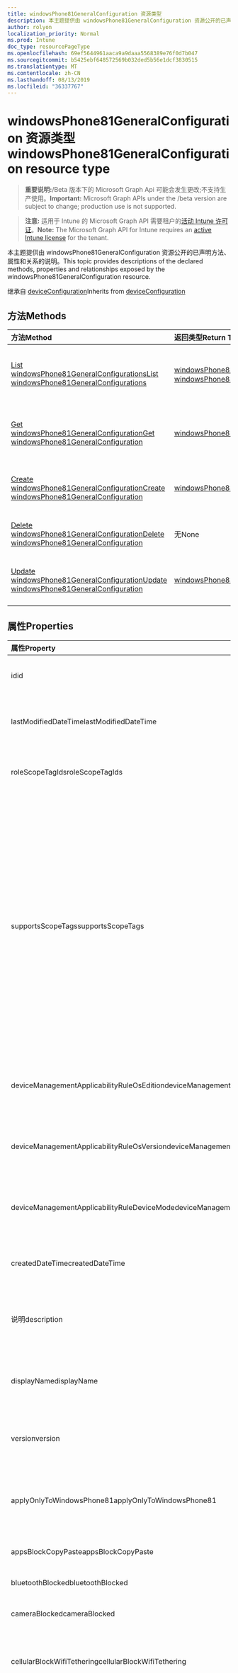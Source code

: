 ```yaml
---
title: windowsPhone81GeneralConfiguration 资源类型
description: 本主题提供由 windowsPhone81GeneralConfiguration 资源公开的已声明方法、属性和关系的说明。
author: rolyon
localization_priority: Normal
ms.prod: Intune
doc_type: resourcePageType
ms.openlocfilehash: 69ef5644961aaca9a9daaa5568389e76f0d7b047
ms.sourcegitcommit: b5425ebf648572569b032ded5b56e1dcf3830515
ms.translationtype: MT
ms.contentlocale: zh-CN
ms.lasthandoff: 08/13/2019
ms.locfileid: "36337767"
---
```

# <a name="windowsphone81generalconfiguration-resource-type"></a><span data-ttu-id="9b029-103">windowsPhone81GeneralConfiguration 资源类型</span><span class="sxs-lookup"><span data-stu-id="9b029-103">windowsPhone81GeneralConfiguration resource type</span></span>

> <span data-ttu-id="9b029-104">**重要说明:**/Beta 版本下的 Microsoft Graph Api 可能会发生更改;不支持生产使用。</span><span class="sxs-lookup"><span data-stu-id="9b029-104">**Important:** Microsoft Graph APIs under the /beta version are subject to change; production use is not supported.</span></span>

> <span data-ttu-id="9b029-105">**注意:** 适用于 Intune 的 Microsoft Graph API 需要租户的[活动 Intune 许可证](https://go.microsoft.com/fwlink/?linkid=839381)。</span><span class="sxs-lookup"><span data-stu-id="9b029-105">**Note:** The Microsoft Graph API for Intune requires an [active Intune license](https://go.microsoft.com/fwlink/?linkid=839381) for the tenant.</span></span>

<span data-ttu-id="9b029-106">本主题提供由 windowsPhone81GeneralConfiguration 资源公开的已声明方法、属性和关系的说明。</span><span class="sxs-lookup"><span data-stu-id="9b029-106">This topic provides descriptions of the declared methods, properties and relationships exposed by the windowsPhone81GeneralConfiguration resource.</span></span>


<span data-ttu-id="9b029-107">继承自 [deviceConfiguration](../resources/intune-deviceconfig-deviceconfiguration.md)</span><span class="sxs-lookup"><span data-stu-id="9b029-107">Inherits from [deviceConfiguration](../resources/intune-deviceconfig-deviceconfiguration.md)</span></span>

## <a name="methods"></a><span data-ttu-id="9b029-108">方法</span><span class="sxs-lookup"><span data-stu-id="9b029-108">Methods</span></span>
|<span data-ttu-id="9b029-109">方法</span><span class="sxs-lookup"><span data-stu-id="9b029-109">Method</span></span>|<span data-ttu-id="9b029-110">返回类型</span><span class="sxs-lookup"><span data-stu-id="9b029-110">Return Type</span></span>|<span data-ttu-id="9b029-111">说明</span><span class="sxs-lookup"><span data-stu-id="9b029-111">Description</span></span>|
|:---|:---|:---|
|[<span data-ttu-id="9b029-112">List windowsPhone81GeneralConfigurations</span><span class="sxs-lookup"><span data-stu-id="9b029-112">List windowsPhone81GeneralConfigurations</span></span>](../api/intune-deviceconfig-windowsphone81generalconfiguration-list.md)|<span data-ttu-id="9b029-113">[windowsPhone81GeneralConfiguration](../resources/intune-deviceconfig-windowsphone81generalconfiguration.md) 集合</span><span class="sxs-lookup"><span data-stu-id="9b029-113">[windowsPhone81GeneralConfiguration](../resources/intune-deviceconfig-windowsphone81generalconfiguration.md) collection</span></span>|<span data-ttu-id="9b029-114">列出 [windowsPhone81GeneralConfiguration](../resources/intune-deviceconfig-windowsphone81generalconfiguration.md) 对象的属性和关系。</span><span class="sxs-lookup"><span data-stu-id="9b029-114">List properties and relationships of the [windowsPhone81GeneralConfiguration](../resources/intune-deviceconfig-windowsphone81generalconfiguration.md) objects.</span></span>|
|[<span data-ttu-id="9b029-115">Get windowsPhone81GeneralConfiguration</span><span class="sxs-lookup"><span data-stu-id="9b029-115">Get windowsPhone81GeneralConfiguration</span></span>](../api/intune-deviceconfig-windowsphone81generalconfiguration-get.md)|[<span data-ttu-id="9b029-116">windowsPhone81GeneralConfiguration</span><span class="sxs-lookup"><span data-stu-id="9b029-116">windowsPhone81GeneralConfiguration</span></span>](../resources/intune-deviceconfig-windowsphone81generalconfiguration.md)|<span data-ttu-id="9b029-117">读取 [windowsPhone81GeneralConfiguration](../resources/intune-deviceconfig-windowsphone81generalconfiguration.md) 对象的属性和关系。</span><span class="sxs-lookup"><span data-stu-id="9b029-117">Read properties and relationships of the [windowsPhone81GeneralConfiguration](../resources/intune-deviceconfig-windowsphone81generalconfiguration.md) object.</span></span>|
|[<span data-ttu-id="9b029-118">Create windowsPhone81GeneralConfiguration</span><span class="sxs-lookup"><span data-stu-id="9b029-118">Create windowsPhone81GeneralConfiguration</span></span>](../api/intune-deviceconfig-windowsphone81generalconfiguration-create.md)|[<span data-ttu-id="9b029-119">windowsPhone81GeneralConfiguration</span><span class="sxs-lookup"><span data-stu-id="9b029-119">windowsPhone81GeneralConfiguration</span></span>](../resources/intune-deviceconfig-windowsphone81generalconfiguration.md)|<span data-ttu-id="9b029-120">创建新的 [windowsPhone81GeneralConfiguration](../resources/intune-deviceconfig-windowsphone81generalconfiguration.md) 对象。</span><span class="sxs-lookup"><span data-stu-id="9b029-120">Create a new [windowsPhone81GeneralConfiguration](../resources/intune-deviceconfig-windowsphone81generalconfiguration.md) object.</span></span>|
|[<span data-ttu-id="9b029-121">Delete windowsPhone81GeneralConfiguration</span><span class="sxs-lookup"><span data-stu-id="9b029-121">Delete windowsPhone81GeneralConfiguration</span></span>](../api/intune-deviceconfig-windowsphone81generalconfiguration-delete.md)|<span data-ttu-id="9b029-122">无</span><span class="sxs-lookup"><span data-stu-id="9b029-122">None</span></span>|<span data-ttu-id="9b029-123">删除 [windowsPhone81GeneralConfiguration](../resources/intune-deviceconfig-windowsphone81generalconfiguration.md)。</span><span class="sxs-lookup"><span data-stu-id="9b029-123">Deletes a [windowsPhone81GeneralConfiguration](../resources/intune-deviceconfig-windowsphone81generalconfiguration.md).</span></span>|
|[<span data-ttu-id="9b029-124">Update windowsPhone81GeneralConfiguration</span><span class="sxs-lookup"><span data-stu-id="9b029-124">Update windowsPhone81GeneralConfiguration</span></span>](../api/intune-deviceconfig-windowsphone81generalconfiguration-update.md)|[<span data-ttu-id="9b029-125">windowsPhone81GeneralConfiguration</span><span class="sxs-lookup"><span data-stu-id="9b029-125">windowsPhone81GeneralConfiguration</span></span>](../resources/intune-deviceconfig-windowsphone81generalconfiguration.md)|<span data-ttu-id="9b029-126">更新 [windowsPhone81GeneralConfiguration](../resources/intune-deviceconfig-windowsphone81generalconfiguration.md) 对象的属性。</span><span class="sxs-lookup"><span data-stu-id="9b029-126">Update the properties of a [windowsPhone81GeneralConfiguration](../resources/intune-deviceconfig-windowsphone81generalconfiguration.md) object.</span></span>|

## <a name="properties"></a><span data-ttu-id="9b029-127">属性</span><span class="sxs-lookup"><span data-stu-id="9b029-127">Properties</span></span>
|<span data-ttu-id="9b029-128">属性</span><span class="sxs-lookup"><span data-stu-id="9b029-128">Property</span></span>|<span data-ttu-id="9b029-129">类型</span><span class="sxs-lookup"><span data-stu-id="9b029-129">Type</span></span>|<span data-ttu-id="9b029-130">说明</span><span class="sxs-lookup"><span data-stu-id="9b029-130">Description</span></span>|
|:---|:---|:---|
|<span data-ttu-id="9b029-131">id</span><span class="sxs-lookup"><span data-stu-id="9b029-131">id</span></span>|<span data-ttu-id="9b029-132">字符串</span><span class="sxs-lookup"><span data-stu-id="9b029-132">String</span></span>|<span data-ttu-id="9b029-133">实体的键。</span><span class="sxs-lookup"><span data-stu-id="9b029-133">Key of the entity.</span></span> <span data-ttu-id="9b029-134">继承自 [deviceConfiguration](../resources/intune-deviceconfig-deviceconfiguration.md)</span><span class="sxs-lookup"><span data-stu-id="9b029-134">Inherited from [deviceConfiguration](../resources/intune-deviceconfig-deviceconfiguration.md)</span></span>|
|<span data-ttu-id="9b029-135">lastModifiedDateTime</span><span class="sxs-lookup"><span data-stu-id="9b029-135">lastModifiedDateTime</span></span>|<span data-ttu-id="9b029-136">DateTimeOffset</span><span class="sxs-lookup"><span data-stu-id="9b029-136">DateTimeOffset</span></span>|<span data-ttu-id="9b029-137">上次修改对象的日期/时间。</span><span class="sxs-lookup"><span data-stu-id="9b029-137">DateTime the object was last modified.</span></span> <span data-ttu-id="9b029-138">继承自 [deviceConfiguration](../resources/intune-deviceconfig-deviceconfiguration.md)</span><span class="sxs-lookup"><span data-stu-id="9b029-138">Inherited from [deviceConfiguration](../resources/intune-deviceconfig-deviceconfiguration.md)</span></span>|
|<span data-ttu-id="9b029-139">roleScopeTagIds</span><span class="sxs-lookup"><span data-stu-id="9b029-139">roleScopeTagIds</span></span>|<span data-ttu-id="9b029-140">String collection</span><span class="sxs-lookup"><span data-stu-id="9b029-140">String collection</span></span>|<span data-ttu-id="9b029-141">此实体实例的范围标记列表。</span><span class="sxs-lookup"><span data-stu-id="9b029-141">List of Scope Tags for this Entity instance.</span></span> <span data-ttu-id="9b029-142">继承自 [deviceConfiguration](../resources/intune-deviceconfig-deviceconfiguration.md)</span><span class="sxs-lookup"><span data-stu-id="9b029-142">Inherited from [deviceConfiguration](../resources/intune-deviceconfig-deviceconfiguration.md)</span></span>|
|<span data-ttu-id="9b029-143">supportsScopeTags</span><span class="sxs-lookup"><span data-stu-id="9b029-143">supportsScopeTags</span></span>|<span data-ttu-id="9b029-144">Boolean</span><span class="sxs-lookup"><span data-stu-id="9b029-144">Boolean</span></span>|<span data-ttu-id="9b029-145">指示基础设备配置是否支持作用域标记的分配。</span><span class="sxs-lookup"><span data-stu-id="9b029-145">Indicates whether or not the underlying Device Configuration supports the assignment of scope tags.</span></span> <span data-ttu-id="9b029-146">如果此值为 false, 则不允许分配给 ScopeTags 属性, 并且实体将对作用域用户不可见。</span><span class="sxs-lookup"><span data-stu-id="9b029-146">Assigning to the ScopeTags property is not allowed when this value is false and entities will not be visible to scoped users.</span></span> <span data-ttu-id="9b029-147">这适用于在 Silverlight 中创建的旧版策略, 可以通过在 Azure 门户中删除并重新创建策略来解决此事件。</span><span class="sxs-lookup"><span data-stu-id="9b029-147">This occurs for Legacy policies created in Silverlight and can be resolved by deleting and recreating the policy in the Azure Portal.</span></span> <span data-ttu-id="9b029-148">此属性是只读的。</span><span class="sxs-lookup"><span data-stu-id="9b029-148">This property is read-only.</span></span> <span data-ttu-id="9b029-149">继承自 [deviceConfiguration](../resources/intune-deviceconfig-deviceconfiguration.md)</span><span class="sxs-lookup"><span data-stu-id="9b029-149">Inherited from [deviceConfiguration](../resources/intune-deviceconfig-deviceconfiguration.md)</span></span>|
|<span data-ttu-id="9b029-150">deviceManagementApplicabilityRuleOsEdition</span><span class="sxs-lookup"><span data-stu-id="9b029-150">deviceManagementApplicabilityRuleOsEdition</span></span>|[<span data-ttu-id="9b029-151">deviceManagementApplicabilityRuleOsEdition</span><span class="sxs-lookup"><span data-stu-id="9b029-151">deviceManagementApplicabilityRuleOsEdition</span></span>](../resources/intune-deviceconfig-devicemanagementapplicabilityruleosedition.md)|<span data-ttu-id="9b029-152">适用于此策略的操作系统版本。</span><span class="sxs-lookup"><span data-stu-id="9b029-152">The OS edition applicability for this Policy.</span></span> <span data-ttu-id="9b029-153">继承自 [deviceConfiguration](../resources/intune-deviceconfig-deviceconfiguration.md)</span><span class="sxs-lookup"><span data-stu-id="9b029-153">Inherited from [deviceConfiguration](../resources/intune-deviceconfig-deviceconfiguration.md)</span></span>|
|<span data-ttu-id="9b029-154">deviceManagementApplicabilityRuleOsVersion</span><span class="sxs-lookup"><span data-stu-id="9b029-154">deviceManagementApplicabilityRuleOsVersion</span></span>|[<span data-ttu-id="9b029-155">deviceManagementApplicabilityRuleOsVersion</span><span class="sxs-lookup"><span data-stu-id="9b029-155">deviceManagementApplicabilityRuleOsVersion</span></span>](../resources/intune-deviceconfig-devicemanagementapplicabilityruleosversion.md)|<span data-ttu-id="9b029-156">此策略的操作系统版本适用性规则。</span><span class="sxs-lookup"><span data-stu-id="9b029-156">The OS version applicability rule for this Policy.</span></span> <span data-ttu-id="9b029-157">继承自 [deviceConfiguration](../resources/intune-deviceconfig-deviceconfiguration.md)</span><span class="sxs-lookup"><span data-stu-id="9b029-157">Inherited from [deviceConfiguration](../resources/intune-deviceconfig-deviceconfiguration.md)</span></span>|
|<span data-ttu-id="9b029-158">deviceManagementApplicabilityRuleDeviceMode</span><span class="sxs-lookup"><span data-stu-id="9b029-158">deviceManagementApplicabilityRuleDeviceMode</span></span>|[<span data-ttu-id="9b029-159">deviceManagementApplicabilityRuleDeviceMode</span><span class="sxs-lookup"><span data-stu-id="9b029-159">deviceManagementApplicabilityRuleDeviceMode</span></span>](../resources/intune-deviceconfig-devicemanagementapplicabilityruledevicemode.md)|<span data-ttu-id="9b029-160">此策略的设备模式适用性规则。</span><span class="sxs-lookup"><span data-stu-id="9b029-160">The device mode applicability rule for this Policy.</span></span> <span data-ttu-id="9b029-161">继承自 [deviceConfiguration](../resources/intune-deviceconfig-deviceconfiguration.md)</span><span class="sxs-lookup"><span data-stu-id="9b029-161">Inherited from [deviceConfiguration](../resources/intune-deviceconfig-deviceconfiguration.md)</span></span>|
|<span data-ttu-id="9b029-162">createdDateTime</span><span class="sxs-lookup"><span data-stu-id="9b029-162">createdDateTime</span></span>|<span data-ttu-id="9b029-163">DateTimeOffset</span><span class="sxs-lookup"><span data-stu-id="9b029-163">DateTimeOffset</span></span>|<span data-ttu-id="9b029-164">创建对象的日期/时间。</span><span class="sxs-lookup"><span data-stu-id="9b029-164">DateTime the object was created.</span></span> <span data-ttu-id="9b029-165">继承自 [deviceConfiguration](../resources/intune-deviceconfig-deviceconfiguration.md)</span><span class="sxs-lookup"><span data-stu-id="9b029-165">Inherited from [deviceConfiguration](../resources/intune-deviceconfig-deviceconfiguration.md)</span></span>|
|<span data-ttu-id="9b029-166">说明</span><span class="sxs-lookup"><span data-stu-id="9b029-166">description</span></span>|<span data-ttu-id="9b029-167">String</span><span class="sxs-lookup"><span data-stu-id="9b029-167">String</span></span>|<span data-ttu-id="9b029-168">管理员提供的设备配置的说明。</span><span class="sxs-lookup"><span data-stu-id="9b029-168">Admin provided description of the Device Configuration.</span></span> <span data-ttu-id="9b029-169">继承自 [deviceConfiguration](../resources/intune-deviceconfig-deviceconfiguration.md)</span><span class="sxs-lookup"><span data-stu-id="9b029-169">Inherited from [deviceConfiguration](../resources/intune-deviceconfig-deviceconfiguration.md)</span></span>|
|<span data-ttu-id="9b029-170">displayName</span><span class="sxs-lookup"><span data-stu-id="9b029-170">displayName</span></span>|<span data-ttu-id="9b029-171">String</span><span class="sxs-lookup"><span data-stu-id="9b029-171">String</span></span>|<span data-ttu-id="9b029-172">管理员提供的设备配置的名称。</span><span class="sxs-lookup"><span data-stu-id="9b029-172">Admin provided name of the device configuration.</span></span> <span data-ttu-id="9b029-173">继承自 [deviceConfiguration](../resources/intune-deviceconfig-deviceconfiguration.md)</span><span class="sxs-lookup"><span data-stu-id="9b029-173">Inherited from [deviceConfiguration](../resources/intune-deviceconfig-deviceconfiguration.md)</span></span>|
|<span data-ttu-id="9b029-174">version</span><span class="sxs-lookup"><span data-stu-id="9b029-174">version</span></span>|<span data-ttu-id="9b029-175">Int32</span><span class="sxs-lookup"><span data-stu-id="9b029-175">Int32</span></span>|<span data-ttu-id="9b029-176">设备配置的版本。</span><span class="sxs-lookup"><span data-stu-id="9b029-176">Version of the device configuration.</span></span> <span data-ttu-id="9b029-177">继承自 [deviceConfiguration](../resources/intune-deviceconfig-deviceconfiguration.md)</span><span class="sxs-lookup"><span data-stu-id="9b029-177">Inherited from [deviceConfiguration](../resources/intune-deviceconfig-deviceconfiguration.md)</span></span>|
|<span data-ttu-id="9b029-178">applyOnlyToWindowsPhone81</span><span class="sxs-lookup"><span data-stu-id="9b029-178">applyOnlyToWindowsPhone81</span></span>|<span data-ttu-id="9b029-179">Boolean</span><span class="sxs-lookup"><span data-stu-id="9b029-179">Boolean</span></span>|<span data-ttu-id="9b029-180">指示此策略是否仅适用于 Windows Phone 8.1 的值。</span><span class="sxs-lookup"><span data-stu-id="9b029-180">Value indicating whether this policy only applies to Windows Phone 8.1.</span></span> <span data-ttu-id="9b029-181">此属性是只读的。</span><span class="sxs-lookup"><span data-stu-id="9b029-181">This property is read-only.</span></span>|
|<span data-ttu-id="9b029-182">appsBlockCopyPaste</span><span class="sxs-lookup"><span data-stu-id="9b029-182">appsBlockCopyPaste</span></span>|<span data-ttu-id="9b029-183">Boolean</span><span class="sxs-lookup"><span data-stu-id="9b029-183">Boolean</span></span>|<span data-ttu-id="9b029-184">指示是否阻止复制粘贴。</span><span class="sxs-lookup"><span data-stu-id="9b029-184">Indicates whether or not to block copy paste.</span></span>|
|<span data-ttu-id="9b029-185">bluetoothBlocked</span><span class="sxs-lookup"><span data-stu-id="9b029-185">bluetoothBlocked</span></span>|<span data-ttu-id="9b029-186">Boolean</span><span class="sxs-lookup"><span data-stu-id="9b029-186">Boolean</span></span>|<span data-ttu-id="9b029-187">指示是否阻止蓝牙。</span><span class="sxs-lookup"><span data-stu-id="9b029-187">Indicates whether or not to block bluetooth.</span></span>|
|<span data-ttu-id="9b029-188">cameraBlocked</span><span class="sxs-lookup"><span data-stu-id="9b029-188">cameraBlocked</span></span>|<span data-ttu-id="9b029-189">Boolean</span><span class="sxs-lookup"><span data-stu-id="9b029-189">Boolean</span></span>|<span data-ttu-id="9b029-190">指示是否阻止照相机。</span><span class="sxs-lookup"><span data-stu-id="9b029-190">Indicates whether or not to block camera.</span></span>|
|<span data-ttu-id="9b029-191">cellularBlockWifiTethering</span><span class="sxs-lookup"><span data-stu-id="9b029-191">cellularBlockWifiTethering</span></span>|<span data-ttu-id="9b029-192">Boolean</span><span class="sxs-lookup"><span data-stu-id="9b029-192">Boolean</span></span>|<span data-ttu-id="9b029-193">指示是否阻止 Wi-Fi 网络共享。</span><span class="sxs-lookup"><span data-stu-id="9b029-193">Indicates whether or not to block Wi-Fi tethering.</span></span> <span data-ttu-id="9b029-194">如果 Wi-Fi 被阻止，没有任何影响。</span><span class="sxs-lookup"><span data-stu-id="9b029-194">Has no impact if Wi-Fi is blocked.</span></span>|
|<span data-ttu-id="9b029-195">compliantAppsList</span><span class="sxs-lookup"><span data-stu-id="9b029-195">compliantAppsList</span></span>|<span data-ttu-id="9b029-196">[appListItem](../resources/intune-deviceconfig-applistitem.md) 集合</span><span class="sxs-lookup"><span data-stu-id="9b029-196">[appListItem](../resources/intune-deviceconfig-applistitem.md) collection</span></span>|<span data-ttu-id="9b029-197">符合性中的应用列表（允许列表或阻止列表，由 CompliantAppListType 控制）。</span><span class="sxs-lookup"><span data-stu-id="9b029-197">List of apps in the compliance (either allow list or block list, controlled by CompliantAppListType).</span></span> <span data-ttu-id="9b029-198">该集合最多可包含 10000 个元素。</span><span class="sxs-lookup"><span data-stu-id="9b029-198">This collection can contain a maximum of 10000 elements.</span></span>|
|<span data-ttu-id="9b029-199">compliantAppListType</span><span class="sxs-lookup"><span data-stu-id="9b029-199">compliantAppListType</span></span>|[<span data-ttu-id="9b029-200">appListType</span><span class="sxs-lookup"><span data-stu-id="9b029-200">appListType</span></span>](../resources/intune-deviceconfig-applisttype.md)|<span data-ttu-id="9b029-201">位于 AppComplianceList 中的列表。</span><span class="sxs-lookup"><span data-stu-id="9b029-201">List that is in the AppComplianceList.</span></span> <span data-ttu-id="9b029-202">可取值为：`none`、`appsInListCompliant`、`appsNotInListCompliant`。</span><span class="sxs-lookup"><span data-stu-id="9b029-202">Possible values are: `none`, `appsInListCompliant`, `appsNotInListCompliant`.</span></span>|
|<span data-ttu-id="9b029-203">diagnosticDataBlockSubmission</span><span class="sxs-lookup"><span data-stu-id="9b029-203">diagnosticDataBlockSubmission</span></span>|<span data-ttu-id="9b029-204">Boolean</span><span class="sxs-lookup"><span data-stu-id="9b029-204">Boolean</span></span>|<span data-ttu-id="9b029-205">指示是否阻止诊断数据提交。</span><span class="sxs-lookup"><span data-stu-id="9b029-205">Indicates whether or not to block diagnostic data submission.</span></span>|
|<span data-ttu-id="9b029-206">emailBlockAddingAccounts</span><span class="sxs-lookup"><span data-stu-id="9b029-206">emailBlockAddingAccounts</span></span>|<span data-ttu-id="9b029-207">Boolean</span><span class="sxs-lookup"><span data-stu-id="9b029-207">Boolean</span></span>|<span data-ttu-id="9b029-208">指示是否阻止自定义电子邮件帐户。</span><span class="sxs-lookup"><span data-stu-id="9b029-208">Indicates whether or not to block custom email accounts.</span></span>|
|<span data-ttu-id="9b029-209">locationServicesBlocked</span><span class="sxs-lookup"><span data-stu-id="9b029-209">locationServicesBlocked</span></span>|<span data-ttu-id="9b029-210">Boolean</span><span class="sxs-lookup"><span data-stu-id="9b029-210">Boolean</span></span>|<span data-ttu-id="9b029-211">指示是否阻止位置服务。</span><span class="sxs-lookup"><span data-stu-id="9b029-211">Indicates whether or not to block location services.</span></span>|
|<span data-ttu-id="9b029-212">microsoftAccountBlocked</span><span class="sxs-lookup"><span data-stu-id="9b029-212">microsoftAccountBlocked</span></span>|<span data-ttu-id="9b029-213">Boolean</span><span class="sxs-lookup"><span data-stu-id="9b029-213">Boolean</span></span>|<span data-ttu-id="9b029-214">指示是否阻止使用 Microsoft 帐户。</span><span class="sxs-lookup"><span data-stu-id="9b029-214">Indicates whether or not to block using a Microsoft Account.</span></span>|
|<span data-ttu-id="9b029-215">nfcBlocked</span><span class="sxs-lookup"><span data-stu-id="9b029-215">nfcBlocked</span></span>|<span data-ttu-id="9b029-216">Boolean</span><span class="sxs-lookup"><span data-stu-id="9b029-216">Boolean</span></span>|<span data-ttu-id="9b029-217">指示是否阻止近场通信。</span><span class="sxs-lookup"><span data-stu-id="9b029-217">Indicates whether or not to block Near-Field Communication.</span></span>|
|<span data-ttu-id="9b029-218">passwordBlockSimple</span><span class="sxs-lookup"><span data-stu-id="9b029-218">passwordBlockSimple</span></span>|<span data-ttu-id="9b029-219">Boolean</span><span class="sxs-lookup"><span data-stu-id="9b029-219">Boolean</span></span>|<span data-ttu-id="9b029-220">指示是否阻止同步日历。</span><span class="sxs-lookup"><span data-stu-id="9b029-220">Indicates whether or not to block syncing the calendar.</span></span>|
|<span data-ttu-id="9b029-221">passwordExpirationDays</span><span class="sxs-lookup"><span data-stu-id="9b029-221">passwordExpirationDays</span></span>|<span data-ttu-id="9b029-222">Int32</span><span class="sxs-lookup"><span data-stu-id="9b029-222">Int32</span></span>|<span data-ttu-id="9b029-223">密码过期前的天数。</span><span class="sxs-lookup"><span data-stu-id="9b029-223">Number of days before the password expires.</span></span>|
|<span data-ttu-id="9b029-224">passwordMinimumLength</span><span class="sxs-lookup"><span data-stu-id="9b029-224">passwordMinimumLength</span></span>|<span data-ttu-id="9b029-225">Int32</span><span class="sxs-lookup"><span data-stu-id="9b029-225">Int32</span></span>|<span data-ttu-id="9b029-226">密码的最小长度。</span><span class="sxs-lookup"><span data-stu-id="9b029-226">Minimum length of passwords.</span></span>|
|<span data-ttu-id="9b029-227">passwordMinutesOfInactivityBeforeScreenTimeout</span><span class="sxs-lookup"><span data-stu-id="9b029-227">passwordMinutesOfInactivityBeforeScreenTimeout</span></span>|<span data-ttu-id="9b029-228">Int32</span><span class="sxs-lookup"><span data-stu-id="9b029-228">Int32</span></span>|<span data-ttu-id="9b029-229">屏幕超时之前的不活动分钟数。</span><span class="sxs-lookup"><span data-stu-id="9b029-229">Minutes of inactivity before screen timeout.</span></span>|
|<span data-ttu-id="9b029-230">passwordMinimumCharacterSetCount</span><span class="sxs-lookup"><span data-stu-id="9b029-230">passwordMinimumCharacterSetCount</span></span>|<span data-ttu-id="9b029-231">Int32</span><span class="sxs-lookup"><span data-stu-id="9b029-231">Int32</span></span>|<span data-ttu-id="9b029-232">密码必须包含的字符集数。</span><span class="sxs-lookup"><span data-stu-id="9b029-232">Number of character sets a password must contain.</span></span>|
|<span data-ttu-id="9b029-233">passwordPreviousPasswordBlockCount</span><span class="sxs-lookup"><span data-stu-id="9b029-233">passwordPreviousPasswordBlockCount</span></span>|<span data-ttu-id="9b029-234">Int32</span><span class="sxs-lookup"><span data-stu-id="9b029-234">Int32</span></span>|<span data-ttu-id="9b029-235">要阻止的以前密码的数量。</span><span class="sxs-lookup"><span data-stu-id="9b029-235">Number of previous passwords to block.</span></span> <span data-ttu-id="9b029-236">有效值为 0 至 24</span><span class="sxs-lookup"><span data-stu-id="9b029-236">Valid values 0 to 24</span></span>|
|<span data-ttu-id="9b029-237">passwordSignInFailureCountBeforeFactoryReset</span><span class="sxs-lookup"><span data-stu-id="9b029-237">passwordSignInFailureCountBeforeFactoryReset</span></span>|<span data-ttu-id="9b029-238">Int32</span><span class="sxs-lookup"><span data-stu-id="9b029-238">Int32</span></span>|<span data-ttu-id="9b029-239">恢复出厂设置之前允许登录失败的次数。</span><span class="sxs-lookup"><span data-stu-id="9b029-239">Number of sign in failures allowed before factory reset.</span></span>|
|<span data-ttu-id="9b029-240">passwordRequiredType</span><span class="sxs-lookup"><span data-stu-id="9b029-240">passwordRequiredType</span></span>|[<span data-ttu-id="9b029-241">requiredPasswordType</span><span class="sxs-lookup"><span data-stu-id="9b029-241">requiredPasswordType</span></span>](../resources/intune-deviceconfig-requiredpasswordtype.md)|<span data-ttu-id="9b029-242">必需的密码类型。</span><span class="sxs-lookup"><span data-stu-id="9b029-242">Password type that is required.</span></span> <span data-ttu-id="9b029-243">可取值为：`deviceDefault`、`alphanumeric`、`numeric`。</span><span class="sxs-lookup"><span data-stu-id="9b029-243">Possible values are: `deviceDefault`, `alphanumeric`, `numeric`.</span></span>|
|<span data-ttu-id="9b029-244">passwordRequired</span><span class="sxs-lookup"><span data-stu-id="9b029-244">passwordRequired</span></span>|<span data-ttu-id="9b029-245">Boolean</span><span class="sxs-lookup"><span data-stu-id="9b029-245">Boolean</span></span>|<span data-ttu-id="9b029-246">指示是否需要密码。</span><span class="sxs-lookup"><span data-stu-id="9b029-246">Indicates whether or not to require a password.</span></span>|
|<span data-ttu-id="9b029-247">screenCaptureBlocked</span><span class="sxs-lookup"><span data-stu-id="9b029-247">screenCaptureBlocked</span></span>|<span data-ttu-id="9b029-248">Boolean</span><span class="sxs-lookup"><span data-stu-id="9b029-248">Boolean</span></span>|<span data-ttu-id="9b029-249">指示是否阻止屏幕截图。</span><span class="sxs-lookup"><span data-stu-id="9b029-249">Indicates whether or not to block screenshots.</span></span>|
|<span data-ttu-id="9b029-250">storageBlockRemovableStorage</span><span class="sxs-lookup"><span data-stu-id="9b029-250">storageBlockRemovableStorage</span></span>|<span data-ttu-id="9b029-251">Boolean</span><span class="sxs-lookup"><span data-stu-id="9b029-251">Boolean</span></span>|<span data-ttu-id="9b029-252">指示是否阻止可移动存储。</span><span class="sxs-lookup"><span data-stu-id="9b029-252">Indicates whether or not to block removable storage.</span></span>|
|<span data-ttu-id="9b029-253">storageRequireEncryption</span><span class="sxs-lookup"><span data-stu-id="9b029-253">storageRequireEncryption</span></span>|<span data-ttu-id="9b029-254">Boolean</span><span class="sxs-lookup"><span data-stu-id="9b029-254">Boolean</span></span>|<span data-ttu-id="9b029-255">指示是否需要加密。</span><span class="sxs-lookup"><span data-stu-id="9b029-255">Indicates whether or not to require encryption.</span></span>|
|<span data-ttu-id="9b029-256">webBrowserBlocked</span><span class="sxs-lookup"><span data-stu-id="9b029-256">webBrowserBlocked</span></span>|<span data-ttu-id="9b029-257">Boolean</span><span class="sxs-lookup"><span data-stu-id="9b029-257">Boolean</span></span>|<span data-ttu-id="9b029-258">指示是否阻止 Web 浏览器。</span><span class="sxs-lookup"><span data-stu-id="9b029-258">Indicates whether or not to block the web browser.</span></span>|
|<span data-ttu-id="9b029-259">wifiBlocked</span><span class="sxs-lookup"><span data-stu-id="9b029-259">wifiBlocked</span></span>|<span data-ttu-id="9b029-260">Boolean</span><span class="sxs-lookup"><span data-stu-id="9b029-260">Boolean</span></span>|<span data-ttu-id="9b029-261">指示是否阻止 Wi-Fi。</span><span class="sxs-lookup"><span data-stu-id="9b029-261">Indicates whether or not to block Wi-Fi.</span></span>|
|<span data-ttu-id="9b029-262">wifiBlockAutomaticConnectHotspots</span><span class="sxs-lookup"><span data-stu-id="9b029-262">wifiBlockAutomaticConnectHotspots</span></span>|<span data-ttu-id="9b029-263">Boolean</span><span class="sxs-lookup"><span data-stu-id="9b029-263">Boolean</span></span>|<span data-ttu-id="9b029-264">指示是否阻止自动连接到 Wi-Fi 热点。</span><span class="sxs-lookup"><span data-stu-id="9b029-264">Indicates whether or not to block automatically connecting to Wi-Fi hotspots.</span></span> <span data-ttu-id="9b029-265">如果 Wi-Fi 被阻止，没有任何影响。</span><span class="sxs-lookup"><span data-stu-id="9b029-265">Has no impact if Wi-Fi is blocked.</span></span>|
|<span data-ttu-id="9b029-266">wifiBlockHotspotReporting</span><span class="sxs-lookup"><span data-stu-id="9b029-266">wifiBlockHotspotReporting</span></span>|<span data-ttu-id="9b029-267">Boolean</span><span class="sxs-lookup"><span data-stu-id="9b029-267">Boolean</span></span>|<span data-ttu-id="9b029-268">指示是否阻止 Wi-Fi 热点报告。</span><span class="sxs-lookup"><span data-stu-id="9b029-268">Indicates whether or not to block Wi-Fi hotspot reporting.</span></span> <span data-ttu-id="9b029-269">如果 Wi-Fi 被阻止，没有任何影响。</span><span class="sxs-lookup"><span data-stu-id="9b029-269">Has no impact if Wi-Fi is blocked.</span></span>|
|<span data-ttu-id="9b029-270">windowsStoreBlocked</span><span class="sxs-lookup"><span data-stu-id="9b029-270">windowsStoreBlocked</span></span>|<span data-ttu-id="9b029-271">Boolean</span><span class="sxs-lookup"><span data-stu-id="9b029-271">Boolean</span></span>|<span data-ttu-id="9b029-272">指示是否阻止 Windows Store。</span><span class="sxs-lookup"><span data-stu-id="9b029-272">Indicates whether or not to block the Windows Store.</span></span>|

## <a name="relationships"></a><span data-ttu-id="9b029-273">关系</span><span class="sxs-lookup"><span data-stu-id="9b029-273">Relationships</span></span>
|<span data-ttu-id="9b029-274">关系</span><span class="sxs-lookup"><span data-stu-id="9b029-274">Relationship</span></span>|<span data-ttu-id="9b029-275">类型</span><span class="sxs-lookup"><span data-stu-id="9b029-275">Type</span></span>|<span data-ttu-id="9b029-276">说明</span><span class="sxs-lookup"><span data-stu-id="9b029-276">Description</span></span>|
|:---|:---|:---|
|<span data-ttu-id="9b029-277">groupAssignments</span><span class="sxs-lookup"><span data-stu-id="9b029-277">groupAssignments</span></span>|<span data-ttu-id="9b029-278">[deviceConfigurationGroupAssignment](../resources/intune-deviceconfig-deviceconfigurationgroupassignment.md)集合</span><span class="sxs-lookup"><span data-stu-id="9b029-278">[deviceConfigurationGroupAssignment](../resources/intune-deviceconfig-deviceconfigurationgroupassignment.md) collection</span></span>|<span data-ttu-id="9b029-279">设备配置文件的组分配列表。</span><span class="sxs-lookup"><span data-stu-id="9b029-279">The list of group assignments for the device configuration profile.</span></span> <span data-ttu-id="9b029-280">继承自 [deviceConfiguration](../resources/intune-deviceconfig-deviceconfiguration.md)</span><span class="sxs-lookup"><span data-stu-id="9b029-280">Inherited from [deviceConfiguration](../resources/intune-deviceconfig-deviceconfiguration.md)</span></span>|
|<span data-ttu-id="9b029-281">assignments</span><span class="sxs-lookup"><span data-stu-id="9b029-281">assignments</span></span>|<span data-ttu-id="9b029-282">[deviceConfigurationAssignment](../resources/intune-deviceconfig-deviceconfigurationassignment.md) 集合</span><span class="sxs-lookup"><span data-stu-id="9b029-282">[deviceConfigurationAssignment](../resources/intune-deviceconfig-deviceconfigurationassignment.md) collection</span></span>|<span data-ttu-id="9b029-283">设备配置文件的分配列表。</span><span class="sxs-lookup"><span data-stu-id="9b029-283">The list of assignments for the device configuration profile.</span></span> <span data-ttu-id="9b029-284">继承自 [deviceConfiguration](../resources/intune-deviceconfig-deviceconfiguration.md)</span><span class="sxs-lookup"><span data-stu-id="9b029-284">Inherited from [deviceConfiguration](../resources/intune-deviceconfig-deviceconfiguration.md)</span></span>|
|<span data-ttu-id="9b029-285">deviceStatuses</span><span class="sxs-lookup"><span data-stu-id="9b029-285">deviceStatuses</span></span>|<span data-ttu-id="9b029-286">[deviceConfigurationDeviceStatus](../resources/intune-deviceconfig-deviceconfigurationdevicestatus.md) 集合</span><span class="sxs-lookup"><span data-stu-id="9b029-286">[deviceConfigurationDeviceStatus](../resources/intune-deviceconfig-deviceconfigurationdevicestatus.md) collection</span></span>|<span data-ttu-id="9b029-287">按设备的设备配置安装状态。</span><span class="sxs-lookup"><span data-stu-id="9b029-287">Device configuration installation status by device.</span></span> <span data-ttu-id="9b029-288">继承自 [deviceConfiguration](../resources/intune-deviceconfig-deviceconfiguration.md)</span><span class="sxs-lookup"><span data-stu-id="9b029-288">Inherited from [deviceConfiguration](../resources/intune-deviceconfig-deviceconfiguration.md)</span></span>|
|<span data-ttu-id="9b029-289">userStatuses</span><span class="sxs-lookup"><span data-stu-id="9b029-289">userStatuses</span></span>|<span data-ttu-id="9b029-290">[deviceConfigurationUserStatus](../resources/intune-deviceconfig-deviceconfigurationuserstatus.md) 集合</span><span class="sxs-lookup"><span data-stu-id="9b029-290">[deviceConfigurationUserStatus](../resources/intune-deviceconfig-deviceconfigurationuserstatus.md) collection</span></span>|<span data-ttu-id="9b029-291">按用户的设备配置安装状态。</span><span class="sxs-lookup"><span data-stu-id="9b029-291">Device configuration installation status by user.</span></span> <span data-ttu-id="9b029-292">继承自 [deviceConfiguration](../resources/intune-deviceconfig-deviceconfiguration.md)</span><span class="sxs-lookup"><span data-stu-id="9b029-292">Inherited from [deviceConfiguration](../resources/intune-deviceconfig-deviceconfiguration.md)</span></span>|
|<span data-ttu-id="9b029-293">deviceStatusOverview</span><span class="sxs-lookup"><span data-stu-id="9b029-293">deviceStatusOverview</span></span>|[<span data-ttu-id="9b029-294">deviceConfigurationDeviceOverview</span><span class="sxs-lookup"><span data-stu-id="9b029-294">deviceConfigurationDeviceOverview</span></span>](../resources/intune-deviceconfig-deviceconfigurationdeviceoverview.md)|<span data-ttu-id="9b029-295">设备配置设备状态概述 继承自 [deviceConfiguration](../resources/intune-deviceconfig-deviceconfiguration.md)</span><span class="sxs-lookup"><span data-stu-id="9b029-295">Device Configuration devices status overview Inherited from [deviceConfiguration](../resources/intune-deviceconfig-deviceconfiguration.md)</span></span>|
|<span data-ttu-id="9b029-296">userStatusOverview</span><span class="sxs-lookup"><span data-stu-id="9b029-296">userStatusOverview</span></span>|[<span data-ttu-id="9b029-297">deviceConfigurationUserOverview</span><span class="sxs-lookup"><span data-stu-id="9b029-297">deviceConfigurationUserOverview</span></span>](../resources/intune-deviceconfig-deviceconfigurationuseroverview.md)|<span data-ttu-id="9b029-298">设备配置用户状态概述 继承自 [deviceConfiguration](../resources/intune-deviceconfig-deviceconfiguration.md)</span><span class="sxs-lookup"><span data-stu-id="9b029-298">Device Configuration users status overview Inherited from [deviceConfiguration](../resources/intune-deviceconfig-deviceconfiguration.md)</span></span>|
|<span data-ttu-id="9b029-299">deviceSettingStateSummaries</span><span class="sxs-lookup"><span data-stu-id="9b029-299">deviceSettingStateSummaries</span></span>|<span data-ttu-id="9b029-300">[settingStateDeviceSummary](../resources/intune-deviceconfig-settingstatedevicesummary.md) 集合</span><span class="sxs-lookup"><span data-stu-id="9b029-300">[settingStateDeviceSummary](../resources/intune-deviceconfig-settingstatedevicesummary.md) collection</span></span>|<span data-ttu-id="9b029-301">设备配置设置状态设备摘要 继承自 [deviceConfiguration](../resources/intune-deviceconfig-deviceconfiguration.md)</span><span class="sxs-lookup"><span data-stu-id="9b029-301">Device Configuration Setting State Device Summary Inherited from [deviceConfiguration](../resources/intune-deviceconfig-deviceconfiguration.md)</span></span>|

## <a name="json-representation"></a><span data-ttu-id="9b029-302">JSON 表示形式</span><span class="sxs-lookup"><span data-stu-id="9b029-302">JSON Representation</span></span>
<span data-ttu-id="9b029-303">下面是资源的 JSON 表示形式。</span><span class="sxs-lookup"><span data-stu-id="9b029-303">Here is a JSON representation of the resource.</span></span>
<!-- {
  "blockType": "resource",
  "keyProperty": "id",
  "@odata.type": "microsoft.graph.windowsPhone81GeneralConfiguration"
}
-->
``` json
{
  "@odata.type": "#microsoft.graph.windowsPhone81GeneralConfiguration",
  "id": "String (identifier)",
  "lastModifiedDateTime": "String (timestamp)",
  "roleScopeTagIds": [
    "String"
  ],
  "supportsScopeTags": true,
  "deviceManagementApplicabilityRuleOsEdition": {
    "@odata.type": "microsoft.graph.deviceManagementApplicabilityRuleOsEdition",
    "osEditionTypes": [
      "String"
    ],
    "name": "String",
    "ruleType": "String"
  },
  "deviceManagementApplicabilityRuleOsVersion": {
    "@odata.type": "microsoft.graph.deviceManagementApplicabilityRuleOsVersion",
    "minOSVersion": "String",
    "maxOSVersion": "String",
    "name": "String",
    "ruleType": "String"
  },
  "deviceManagementApplicabilityRuleDeviceMode": {
    "@odata.type": "microsoft.graph.deviceManagementApplicabilityRuleDeviceMode",
    "deviceMode": "String",
    "name": "String",
    "ruleType": "String"
  },
  "createdDateTime": "String (timestamp)",
  "description": "String",
  "displayName": "String",
  "version": 1024,
  "applyOnlyToWindowsPhone81": true,
  "appsBlockCopyPaste": true,
  "bluetoothBlocked": true,
  "cameraBlocked": true,
  "cellularBlockWifiTethering": true,
  "compliantAppsList": [
    {
      "@odata.type": "microsoft.graph.appListItem",
      "name": "String",
      "publisher": "String",
      "appStoreUrl": "String",
      "appId": "String"
    }
  ],
  "compliantAppListType": "String",
  "diagnosticDataBlockSubmission": true,
  "emailBlockAddingAccounts": true,
  "locationServicesBlocked": true,
  "microsoftAccountBlocked": true,
  "nfcBlocked": true,
  "passwordBlockSimple": true,
  "passwordExpirationDays": 1024,
  "passwordMinimumLength": 1024,
  "passwordMinutesOfInactivityBeforeScreenTimeout": 1024,
  "passwordMinimumCharacterSetCount": 1024,
  "passwordPreviousPasswordBlockCount": 1024,
  "passwordSignInFailureCountBeforeFactoryReset": 1024,
  "passwordRequiredType": "String",
  "passwordRequired": true,
  "screenCaptureBlocked": true,
  "storageBlockRemovableStorage": true,
  "storageRequireEncryption": true,
  "webBrowserBlocked": true,
  "wifiBlocked": true,
  "wifiBlockAutomaticConnectHotspots": true,
  "wifiBlockHotspotReporting": true,
  "windowsStoreBlocked": true
}
```



